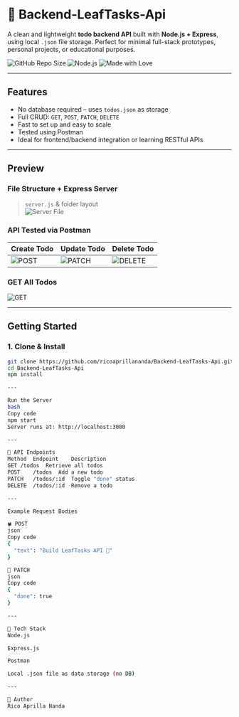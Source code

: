 # 🍃 Backend-LeafTasks-Api

A clean and lightweight **todo backend API** built with **Node.js + Express**, using local `.json` file storage. Perfect for minimal full-stack prototypes, personal projects, or educational purposes.

<p align="left">
  <img alt="GitHub Repo Size" src="https://img.shields.io/github/repo-size/ricoaprillananda/Backend-LeafTasks-Api">
  <img alt="Node.js" src="https://img.shields.io/badge/Node.js-18.x-green?logo=node.js">
  <img alt="Made with Love" src="https://img.shields.io/badge/Made%20with-%E2%9D%A4-red">
</p>

---

## Features

-  No database required – uses `todos.json` as storage
-  Full CRUD: `GET`, `POST`, `PATCH`, `DELETE`
-  Fast to set up and easy to scale
-  Tested using Postman
-  Ideal for frontend/backend integration or learning RESTful APIs

---

## Preview

### File Structure + Express Server  
> `server.js` & folder layout  
![Server File](./preview/1.PNG)

### API Tested via Postman

| Create Todo | Update Todo | Delete Todo |
|-------------|-------------|-------------|
| ![POST](./preview/3.PNG) | ![PATCH](./preview/4.PNG) | ![DELETE](./preview/5.PNG) |

### GET All Todos  
![GET](./preview/2.PNG)

---

## Getting Started

### 1. Clone & Install

```bash
git clone https://github.com/ricoaprillananda/Backend-LeafTasks-Api.git
cd Backend-LeafTasks-Api
npm install

---

Run the Server
bash
Copy code
npm start
Server runs at: http://localhost:3000

---

🧪 API Endpoints
Method	Endpoint	Description
GET	/todos	Retrieve all todos
POST	/todos	Add a new todo
PATCH	/todos/:id	Toggle "done" status
DELETE	/todos/:id	Remove a todo

---

Example Request Bodies

🍀 POST
json
Copy code
{
  "text": "Build LeafTasks API 🍃"
}

🌼 PATCH
json
Copy code
{
  "done": true
}

---

🪽 Tech Stack
Node.js

Express.js

Postman

Local .json file as data storage (no DB)

---

👤 Author
Rico Aprilla Nanda



